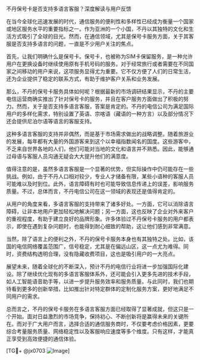 不丹保号卡是否支持多语言客服？深度解读与用户反馈

在当今全球化迅速发展的时代，通信服务的便利性和多样性已经成为衡量一个国家或地区服务水平的重要指标之一。作为亚洲的一个小国，不丹以其独特的文化和生活方式吸引了全球的目光。然而，在通信领域，尤其是保号卡服务方面，关于其客服是否支持多语言的问题，一直是不少用户关注的焦点。

首先，让我们明确什么是保号卡。保号卡，也被称为SIM卡保留服务，是一种允许用户在更换设备时继续使用原有手机号码的服务。对于经常旅行或者需要在不同国家之间移动的用户来说，这项服务显得尤为重要。它不仅方便了人们的日常生活，还为企业提供了稳定的联系方式，有助于维护客户关系和业务发展。

那么，不丹的保号卡服务具体如何呢？根据最新的市场调研结果显示，不丹的主要电信运营商确实推出了针对保号卡的服务，并且在客户服务方面做出了积极的努力。然而，关于是否支持多语言客服，答案是肯定的。不丹的电信公司为满足国际用户的多样化需求，特别设置了英语、宗喀语（藏语的一种方言）以及部分情况下还会提供尼泊尔语等语言的客服支持。

这种多语言客服的支持并非偶然，而是基于市场需求做出的战略调整。随着旅游业的发展，每年都有大量的外国游客来到这个以幸福指数闻名的国度。这些游客中，不乏来自世界各地的人们，他们可能对当地的文化和语言并不熟悉。因此，能够通过母语与客服人员沟通无疑会大大提升他们的满意度。

值得注意的是，虽然多语言客服是一个显著的优势，但实际操作中仍可能存在一些挑战。例如，由于不丹人口相对较少，专业人才储备有限，某些小语种的客服人员可能难以及时到位。此外，语言障碍有时也可能导致信息传递上的误差，影响服务质量。不过，总体而言，不丹电信公司在这一领域的表现还是值得肯定的。

从用户的角度来看，多语言客服的支持带来了诸多好处。一方面，它可以消除语言障碍，让非本地用户更加轻松地解决问题；另一方面，这也反映了企业对外来客户的重视程度，有助于建立良好的品牌形象。许多体验过不丹保号卡服务的用户都表示，即使在遇到复杂问题时，也能得到耐心细致的帮助，这让他们感到非常满意。

当然，除了语言上的便利之外，不丹的保号卡服务本身也有其独特之处。比如，该国的电信网络覆盖范围广，信号稳定，尤其是在偏远山区，这一点尤为难得。同时，资费结构透明合理，没有隐藏收费项目，这也是吸引用户的一大亮点。

展望未来，随着全球化的不断深入，预计不丹的电信行业将进一步加强国际化建设。除了继续优化现有的多语言客服体系外，还可能会引入更多先进的技术手段，如人工智能语音助手等，以进一步提升服务效率和服务质量。与此同时，我们也期待看到更多的创新举措，比如推出针对特定群体的定制化服务方案，更好地满足不同用户的需求。

总而言之，不丹的保号卡服务在多语言客服方面已经取得了显著成就，但这只是一个开始。面对日益激烈的市场竞争，保持初心、不断创新将是赢得未来的关键所在。而对于广大用户而言，选择合适的通信服务商时，不仅要考虑价格因素，更要综合考量服务质量、网络稳定性以及客服响应速度等多个维度。只有这样，才能真正享受到高效便捷的通信体验。

[TG💪+ @jx0703 ![Image](https://github.com/user-attachments/assets/dbca1d08-cadb-493c-b0ec-ad6f7a83f270)]